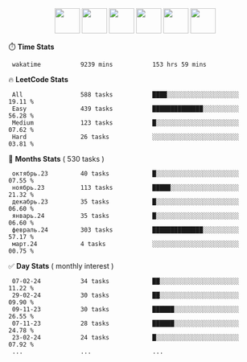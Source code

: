 <div align="center"><img src="https://assets.leetcode.com/static_assets/marketing/2024-50-lg.png" width="50" height="50"> <img src="https://assets.leetcode.com/static_assets/marketing/lg50.png" width="50" height="50"> <img src="https://leetcode.com/static/images/badges/dcc-2024-2.png" width="50" height="50"> <img src="https://leetcode.com/static/images/badges/dcc-2024-1.png" width="50" height="50"> <img src="https://leetcode.com/static/images/badges/dcc-2023-12.png" width="50" height="50"> <img src="https://leetcode.com/static/images/badges/dcc-2023-11.png" width="50" height="50"> </div>

⏱️ **Time Stats**
```text
 wakatime           9239 mins           153 hrs 59 mins     
```

🔥 **LeetCode Stats**
```text
 All                588 tasks           ████░░░░░░░░░░░░░░░░░░░░  19.11 %             
 Easy               439 tasks           ██████████████░░░░░░░░░░  56.28 %             
 Medium             123 tasks           █░░░░░░░░░░░░░░░░░░░░░░░  07.62 %             
 Hard               26 tasks            ░░░░░░░░░░░░░░░░░░░░░░░░  03.81 %             
```

👊 **Months Stats** ( 530 tasks )
```text
 октябрь.23         40 tasks            █░░░░░░░░░░░░░░░░░░░░░░░  07.55 %             
 ноябрь.23          113 tasks           █████░░░░░░░░░░░░░░░░░░░  21.32 %             
 декабрь.23         35 tasks            █░░░░░░░░░░░░░░░░░░░░░░░  06.60 %             
 январь.24          35 tasks            █░░░░░░░░░░░░░░░░░░░░░░░  06.60 %             
 февраль.24         303 tasks           ██████████████░░░░░░░░░░  57.17 %             
 март.24            4 tasks             ░░░░░░░░░░░░░░░░░░░░░░░░  00.75 %             
```

✅ **Day Stats** ( monthly interest )
```text
 07-02-24           34 tasks            ██░░░░░░░░░░░░░░░░░░░░░░  11.22 %             
 29-02-24           30 tasks            ██░░░░░░░░░░░░░░░░░░░░░░  09.90 %             
 09-11-23           30 tasks            ██████░░░░░░░░░░░░░░░░░░  26.55 %             
 07-11-23           28 tasks            ██████░░░░░░░░░░░░░░░░░░  24.78 %             
 23-02-24           24 tasks            █░░░░░░░░░░░░░░░░░░░░░░░  07.92 %             
 ...                ...                 ...                 
```


